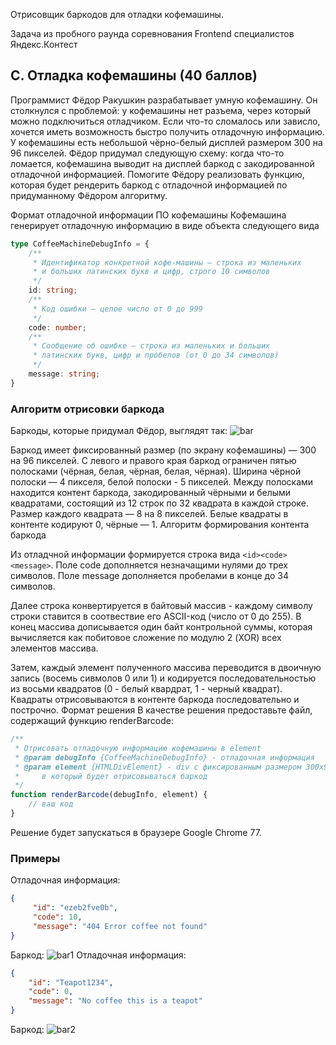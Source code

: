 Отрисовщик баркодов для отладки кофемашины.

Задача из пробного раунда соревнования Frontend специалистов Яндекс.Контест

## C. Отладка кофемашины (40 баллов)
Программист Фёдор Ракушкин разрабатывает умную кофемашину. Он столкнулся с проблемой: у кофемашины нет разъема, через который можно подключиться отладчиком. Если что-то сломалось или зависло, хочется иметь возможность быстро получить отладочную информацию.
У кофемашины есть небольшой чёрно-белый дисплей размером 300 на 96 пикселей. Фёдор придумал следующую схему: когда что-то ломается, кофемашина выводит на дисплей баркод с закодированной отладочной информацией.
Помогите Фёдору реализовать функцию, которая будет рендерить баркод с отладочной информацией по придуманному Фёдором алгоритму.

Формат отладочной информации ПО кофемашины
Кофемашина генерирует отладочную информацию в виде объекта следующего вида
```typescript
type CoffeeMachineDebugInfo = {  
    /**  
     * Идентификатор конкретной кофе-машины — строка из маленьких  
     * и больших латинских букв и цифр, строго 10 символов  
     */  
    id: string;  
    /**  
     * Код ошибки — целое число от 0 до 999  
     */  
    code: number;  
    /**  
     * Сообщение об ошибке — строка из маленьких и больших  
     * латинских букв, цифр и пробелов (от 0 до 34 символов)  
     */  
    message: string;  
}
```
### Алгоритм отрисовки баркода
Баркоды, которые придумал Фёдор, выглядят так:
![bar](https://contest.yandex.ru/testsys/statement-image?imageId=3c3f8db3612365e5051041388a36d947f066c978d5c324d9218b062bb8765b8c)

Баркод имеет фиксированный размер (по экрану кофемашины) — 300 на 96 пикселей. С левого и правого края баркод ограничен пятью полосками (чёрная, белая, чёрная, белая, чёрная). Ширина чёрной полоски — 4 пикселя, белой полоски - 5 пикселей.
Между полосками находится контент баркода, закодированный чёрными и белыми квадратами, состоящий из 12 строк по 32 квадрата в каждой строке. Размер каждого квадрата — 8 на 8 пикселей.
Белые квадраты в контенте кодируют 0, чёрные — 1.
Алгоритм формирования контента баркода

Из отладчной информации формируется строка вида ``<id><code><message>``. Поле code дополняется незначащими нулями до трех символов. Поле message дополняется пробелами в конце до 34 символов.

Далее строка конвертируется в байтовый массив - каждому символу строки ставится в соотвествие его ASCII-код (число от 0 до 255). В конец массива дописывается один байт контрольной суммы, которая вычисляется как побитовое сложение по модулю 2 (XOR) всех элементов массива.

Затем, каждый элемент полученного массива переводится в двоичную запись (восемь сивмолов 0 или 1) и кодируется последовательностью из восьми квадратов (0 - белый квардрат, 1 - черный квадрат). Квадраты отрисовываются в контенте баркода последовательно и построчно.
Формат решения
В качестве решения предоставьте файл, содержащий функцию renderBarcode:
```javascript
/**  
 * Отрисовать отладочную информацию кофемашины в element  
 * @param debugInfo {CoffeeMachineDebugInfo} - отладочная информация  
 * @param element {HTMLDivElement} - div с фиксированным размером 300x96 пикселей,  
 *     в который будет отрисовываться баркод  
 */  
function renderBarcode(debugInfo, element) {  
    // ваш код  
}
```
Решение будет запускаться в браузере Google Chrome 77.
### Примеры
Отладочная информация:
```json
{  
     "id": "ezeb2fve0b",  
     "code": 10,  
     "message": "404 Error coffee not found"  
}
```
Баркод:
![bar1](https://contest.yandex.ru/testsys/statement-image?imageId=f37625061f759da40ce3e02a28ce7f4abab6c9d8cfd88a3614609051e7b153a7)
Отладочная информация:
```json
{  
    "id": "Teapot1234",  
    "code": 0,  
    "message": "No coffee this is a teapot"  
}
```
Баркод:
![bar2](https://contest.yandex.ru/testsys/statement-image?imageId=b195b513214a228276aee97746209ea7ee83cf73cec6e258363178582f124214)
